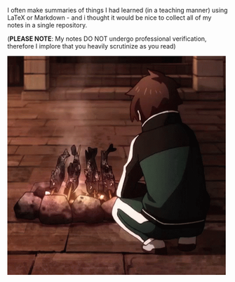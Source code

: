 I often make summaries of things I had learned (in a teaching manner) using LaTeX or Markdown - and i thought it would be nice to collect all of my notes in a single repository. 

(<b>PLEASE NOTE</b>: My notes DO NOT undergo professional verification, therefore I implore that you heavily scrutinize as you read)

![thumbs-up-kazuma.gif](!assets/thumbs-up-kazuma.gif)
